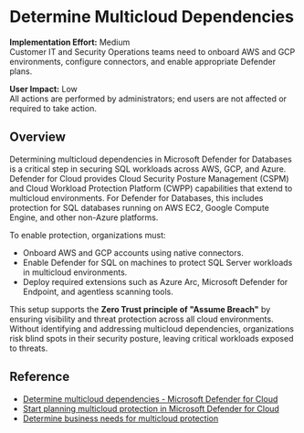 # Determine Multicloud Dependencies

**Implementation Effort:** Medium  
Customer IT and Security Operations teams need to onboard AWS and GCP environments, configure connectors, and enable appropriate Defender plans.

**User Impact:** Low  
All actions are performed by administrators; end users are not affected or required to take action.

## Overview

Determining multicloud dependencies in Microsoft Defender for Databases is a critical step in securing SQL workloads across AWS, GCP, and Azure. Defender for Cloud provides Cloud Security Posture Management (CSPM) and Cloud Workload Protection Platform (CWPP) capabilities that extend to multicloud environments. For Defender for Databases, this includes protection for SQL databases running on AWS EC2, Google Compute Engine, and other non-Azure platforms.

To enable protection, organizations must:

- Onboard AWS and GCP accounts using native connectors.
- Enable Defender for SQL on machines to protect SQL Server workloads in multicloud environments.
- Deploy required extensions such as Azure Arc, Microsoft Defender for Endpoint, and agentless scanning tools.

This setup supports the **Zero Trust principle of "Assume Breach"** by ensuring visibility and threat protection across all cloud environments. Without identifying and addressing multicloud dependencies, organizations risk blind spots in their security posture, leaving critical workloads exposed to threats.

## Reference

- [Determine multicloud dependencies - Microsoft Defender for Cloud](https://learn.microsoft.com/en-us/azure/defender-for-cloud/plan-multicloud-security-determine-multicloud-dependencies)  
- [Start planning multicloud protection in Microsoft Defender for Cloud](https://learn.microsoft.com/en-us/azure/defender-for-cloud/plan-multicloud-security-get-started)  
- [Determine business needs for multicloud protection](https://learn.microsoft.com/en-us/azure/defender-for-cloud/plan-multicloud-security-determine-business-needs)
